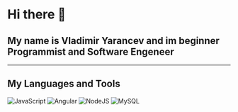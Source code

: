 # Hi there 👋
## My name is Vladimir Yarancev and im beginner Programmist and Software Engeneer
***

## My Languages and Tools
![JavaScript](https://img.shields.io/badge/-JavaScript-1e1e1e?style=for-the-badge&logo=javascript)
![Angular](https://img.shields.io/badge/-Angular-1e1e1e?style=for-the-badge&logo=angular)
![NodeJS](https://img.shields.io/badge/-NodeJS-1e1e1e?style=for-the-badge&logo=nodeJS)
![MySQL](https://img.shields.io/badge/-MySQL-1e1e1e?style=for-the-badge&logo=mysql)
